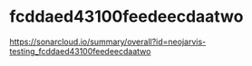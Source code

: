# fcddaed43100feedeecdaatwo
https://sonarcloud.io/summary/overall?id=neojarvis-testing_fcddaed43100feedeecdaatwo
